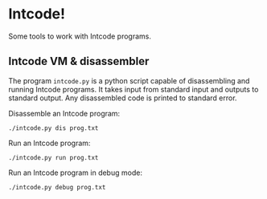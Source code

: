 Intcode!
========

Some tools to work with Intcode programs.

Intcode VM & disassembler
-------------------------

The program `intcode.py` is a python script capable of disassembling and running
Intcode programs. It takes input from standard input and outputs to standard
output. Any disassembled code is printed to standard error.

Disassemble an Intcode program:

	./intcode.py dis prog.txt

Run an Intcode program:

	./intcode.py run prog.txt

Run an Intcode program in debug mode:

	./intcode.py debug prog.txt

